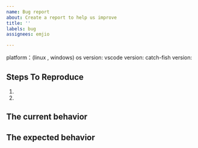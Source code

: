 ```yaml
---
name: Bug report
about: Create a report to help us improve
title: ''
labels: bug
assignees: emjio

---
```


<!--
  Please provide a clear and concise description of what the bug is. Include
  screenshots if needed. Please test using the latest version of the relevant
  React packages to make sure your issue has not already been fixed.
-->
platform：(linux , windows)
os version: 
vscode version:
catch-fish version: 
## Steps To Reproduce

1.
2.

<!--
  Your bug will get fixed much faster if we can run your code and it doesn't
  have dependencies other than React. Issues without reproduction steps or
  code examples may be immediately closed as not actionable.
-->

## The current behavior


## The expected behavior
